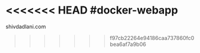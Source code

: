 <<<<<<< HEAD
#docker-webapp
=======
shivdadlani.com
>>>>>>> f97cb22264e94186caa737860fc0bea6af7a9b06
